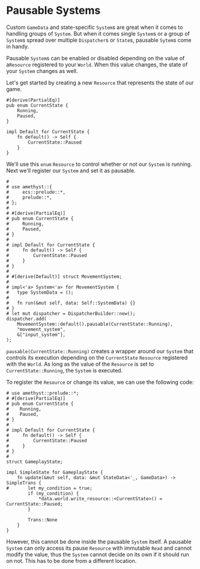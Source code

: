 # Pausable Systems

Custom `GameData` and state-specific `System`s are great when it comes to handling groups of `System`. But when it comes single `System`s or a group of `System`s spread over multiple `Dispatcher`s or `State`s, pausable `Sytem`s come in handy.

Pausable `System`s can be enabled or disabled depending on the value of a`Resource` registered to your `World`. When this value changes, the state of your `System` changes as well.

Let's get started by creating a new `Resource` that represents the state of our game.

```rust,no_run,noplaypen
#[derive(PartialEq)]
pub enum CurrentState {
    Running,
    Paused,
}

impl Default for CurrentState {
    fn default() -> Self {
        CurrentState::Paused
    }
}
```

We'll use this `enum` `Resource` to control whether or not our `System` is running. Next we'll register our `System` and set it as pausable.

```rust,edition2018,no_run,noplaypen
#
# use amethyst::{
#     ecs::prelude::*,
#     prelude::*,
# };
# 
# #[derive(PartialEq)]
# pub enum CurrentState {
#     Running,
#     Paused,
# }
# 
# impl Default for CurrentState {
#     fn default() -> Self {
#         CurrentState::Paused
#     }
# }
#
# #[derive(Default)] struct MovementSystem;
# 
# impl<'a> System<'a> for MovementSystem {
#   type SystemData = ();
#
#   fn run(&mut self, data: Self::SystemData) {}
# }
# let mut dispatcher = DispatcherBuilder::new();
dispatcher.add(
    MovementSystem::default().pausable(CurrentState::Running),
    "movement_system",
    &["input_system"],
);
```

`pausable(CurrentState::Running)` creates a wrapper around our `System` that controls its execution depending on the `CurrentState` `Resource` registered with the `World`. As long as the value of the `Resource` is set to `CurrentState::Running`, the `System` is executed.

To register the `Resource` or change its value, we can use the following code:

```rust,edition2018,no_run,noplaypen
# use amethyst::prelude::*;
# #[derive(PartialEq)]
# pub enum CurrentState {
#    Running,
#    Paused,
# }
# 
# impl Default for CurrentState {
#     fn default() -> Self {
#         CurrentState::Paused
#     }
# }
# 
struct GameplayState;

impl SimpleState for GameplayState {
    fn update(&mut self, data: &mut StateData<'_, GameData>) -> SimpleTrans {
#       let my_condition = true;
        if (my_condition) {
            *data.world.write_resource::<CurrentState>() = CurrentState::Paused;
        }
        
        Trans::None
    }
}
```

However, this cannot be done inside the pausable `System` itself. A pausable `System` can only access its pause `Resource` with immutable `Read` and cannot modify the value, thus the `System` cannot decide on its own if it should run on not. This has to be done from a different location.
 